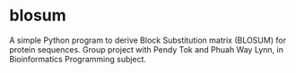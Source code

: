 # blosum
A simple Python program to derive Block Substitution matrix (BLOSUM) for protein sequences. Group project with Pendy Tok and Phuah Way Lynn, in Bioinformatics Programming subject.
